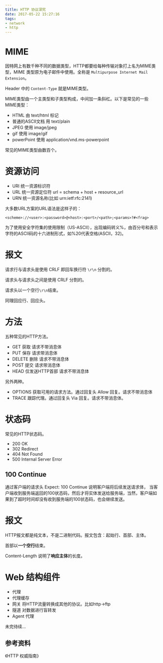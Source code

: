 ```yaml
---
title: HTTP 协议深究
date: 2017-05-22 15:27:16
tags:
- network
- http
---
```



# MIME

因特网上有数千种不同的数据类型，HTTP都要给每种传输对象打上名为MIME类型，MIME 类型原为电子邮件中使用。全称是 `Multipurpose Internet Mail Extension`。

Header 中的 `Content-Type` 就是MIME类型。

MIME类型由一个主类型和子类型构成，中间加一条斜杠。以下是常见的一些MIME类型：

+ HTML 由 text/html 标记
+ 普通的ASCII文档 用 text/plain
+ JPEG 使用 image/jpeg
+ gif 使用 image/gif
+ powerPoint 使用 application/vnd.ms-powerpoint

常见的MIME类型由数百个。

# 资源访问

+ URI 统一资源标识符
+ URL 统一资源定位符 url = schema + host + resource_url
+ URN 统一资源名称(比如 urn:ietf:rfc:2141)

大多数URL方案的URL语法是这样子的：

    <scheme>://<user>:<password>@<host>:<port>/<path>;<params>?#<frag>

为了使用安全字符集的使用限制（US-ASCII），出现编码转义%，由百分号和表示字符的ASCII码的十六进制形式，如%20代表空格(ASCII，32)。

# 报文

请求行与请求头是使用 CRLF 即回车换行符 `\r\n` 分割的。

请求头与请求头之间是使用 CRLF 分割的。

请求头以一个空行`\r\n`结束。

同理回应行、回应头。

# 方法

五种常见的HTTP方法。

+ GET 获取 请求不带消息体
+ PUT 保存 请求带消息体
+ DELETE 删除 请求不带消息体
+ POST 提交 请求带消息体
+ HEAD 仅发送HTTP首部 请求不带消息体

另外两种。

+ OPTIONS 获取可用的请求方法。通过回复头 Allow 回复。请求不带消息体
+ TRACE 跟踪代理。通过回复头 Via 回复。请求不带消息体。

# 状态码

常见的HTTP状态码。

+ 200 OK
+ 302 Redirect
+ 404 Not Found
+ 500 Internal Server Error

## 100 Continue

通过客户端的请求头 Expect: 100 Continue 说明客户端将后续发送请求体， 当客户端收到服务端返回的100状态码，然后才将实体发送给服务端，当然，客户端如果到了超时时间却没有收到服务端的100状态码，也会继续发送。

# 报文

HTTP报文都是纯文本，不是二进制代码。报文包含：起始行、首部、主体。

首部以**一个空行**结束。

Content-Length 说明了**响应主体**的长度。

# Web 结构组件

+ 代理 
+ 代理缓存
+ 网关 将HTTP流量转换成其他的协议。比如http->ftp
+ 隧道 对数据进行盲转发
+ Agent 代理

未完待续...

参考资料
----
《HTTP 权威指南》

